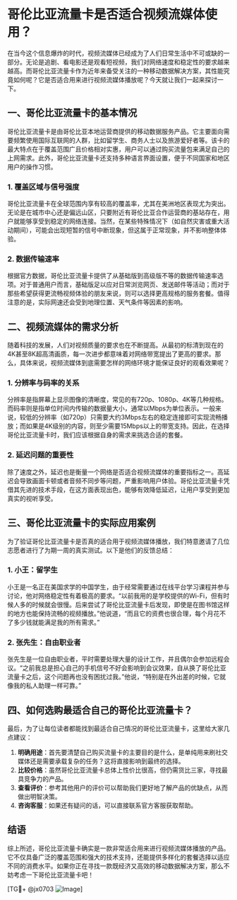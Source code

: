 # 哥伦比亚流量卡是否适合视频流媒体使用？

在当今这个信息爆炸的时代，视频流媒体已经成为了人们日常生活中不可或缺的一部分。无论是追剧、看电影还是观看短视频，我们对网络速度和稳定性的要求越来越高。而哥伦比亚流量卡作为近年来备受关注的一种移动数据解决方案，其性能究竟如何呢？它是否适合用来进行视频流媒体播放呢？今天就让我们一起来探讨一下。

## 一、哥伦比亚流量卡的基本情况

哥伦比亚流量卡是由哥伦比亚本地运营商提供的移动数据服务产品。它主要面向需要频繁使用国际互联网的人群，比如留学生、商务人士以及旅游爱好者等。该卡的最大特点在于覆盖范围广且价格相对实惠，用户可以通过购买流量包来满足自己的上网需求。此外，哥伦比亚流量卡还支持多种语言界面设置，便于不同国家和地区用户的操作习惯。

### 1. 覆盖区域与信号强度
哥伦比亚流量卡在全球范围内享有较高的覆盖率，尤其在美洲地区表现尤为突出。无论是在城市中心还是偏远山区，只要附近有哥伦比亚合作运营商的基站存在，用户就能够享受到稳定的网络连接。当然，在某些特殊情况下（如自然灾害或重大活动期间），可能会出现短暂的信号中断现象，但这属于正常现象，并不影响整体体验。

### 2. 数据传输速率
根据官方数据，哥伦比亚流量卡提供了从基础版到高级版不等的数据传输速率选项。对于普通用户而言，基础版足以应对日常浏览网页、发送邮件等活动；而对于那些希望获得更流畅视频体验的朋友来说，则可以选择更高规格的服务套餐。值得注意的是，实际网速还会受到地理位置、天气条件等因素的影响。

## 二、视频流媒体的需求分析

随着科技的发展，人们对视频质量的要求也在不断提高。从最初的标清到现在的4K甚至8K超高清画质，每一次进步都意味着对网络带宽提出了更高的要求。那么，具体来说，视频流媒体到底需要怎样的网络环境才能保证良好的观看效果呢？

### 1. 分辨率与码率的关系
分辨率是指屏幕上显示图像的清晰度，常见的有720p、1080p、4K等几种规格。而码率则是指单位时间内传输的数据量大小，通常以Mbps为单位表示。一般来说，较低的分辨率（如720p）只需要大约3Mbps左右的稳定连接即可实现流畅播放；而如果是4K级别的内容，则至少需要15Mbps以上的带宽支持。因此，在选择哥伦比亚流量卡时，我们应该根据自身的需求来挑选合适的套餐。

### 2. 延迟问题的重要性
除了速度之外，延迟也是衡量一个网络是否适合视频流媒体的重要指标之一。高延迟会导致画面卡顿或者音频不同步等问题，严重影响用户体验。哥伦比亚流量卡凭借其先进的技术手段，在这方面表现出色，能够有效降低延迟，让用户享受到更加真实的视听享受。

## 三、哥伦比亚流量卡的实际应用案例

为了验证哥伦比亚流量卡是否真的适合用于视频流媒体播放，我们特意邀请了几位志愿者进行了为期一周的真实测试。以下是他们的反馈总结：

### 1. 小王：留学生
小王是一名正在美国求学的中国学生，由于经常需要通过在线平台学习课程并参与讨论，他对网络稳定性有着极高的要求。“以前我用的是学校提供的Wi-Fi，但有时候人多的时候就会很慢。后来尝试了哥伦比亚流量卡后发现，即使是在图书馆这样的地方也能保持流畅的视频播放。”他说道，“而且它的资费也很合理，每个月花不了多少钱就能满足我的所有需求。”

### 2. 张先生：自由职业者
张先生是一位自由职业者，平时需要处理大量的设计工作，并且偶尔会参加远程会议。“之前我总是担心自己的手机信号不好会影响到会议效果，自从换了哥伦比亚流量卡之后，这个问题再也没有困扰过我。”他说，“特别是在外出差的时候，它就像我的私人助理一样可靠。”

## 四、如何选购最适合自己的哥伦比亚流量卡？

最后，为了让每位读者都能找到最适合自己情况的哥伦比亚流量卡，这里给大家几点建议：

1. **明确用途**：首先要清楚自己购买流量卡的主要目的是什么，是单纯用来刷社交媒体还是需要承载复杂的任务？这将直接影响到最终的选择。
2. **比较价格**：虽然哥伦比亚流量卡总体上性价比很高，但仍需货比三家，寻找最具竞争力的产品。
3. **查看评价**：参考其他用户的评价可以帮助我们更好地了解产品的优缺点，从而做出明智决策。
4. **咨询客服**：如果还有疑问的话，可以直接联系官方客服获取帮助。

## 结语

综上所述，哥伦比亚流量卡确实是一款非常适合用来进行视频流媒体播放的产品。它不仅具备广泛的覆盖范围和强大的技术支持，还能提供多样化的套餐选择以适应不同的消费水平。如果你正在寻找一款既经济又高效的移动数据解决方案，那么不妨考虑一下哥伦比亚流量卡吧！

[TG💪+ @jx0703 ![Image](https://github.com/user-attachments/assets/dbca1d08-cadb-493c-b0ec-ad6f7a83f270)]
